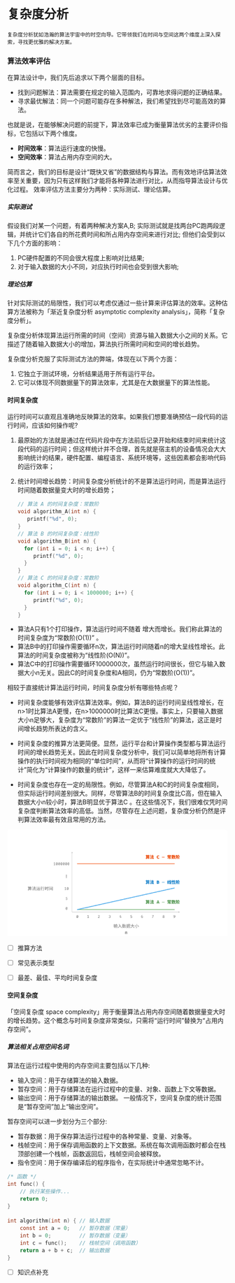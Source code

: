 # 复杂度分析

    复杂度分析犹如浩瀚的算法宇宙中的时空向导。它带领我们在时间与空间这两个维度上深入探索，寻找更优雅的解决方案。

### 算法效率评估

在算法设计中，我们先后追求以下两个层面的目标。

* 找到问题解法：算法需要在规定的输入范围内，可靠地求得问题的正确结果。
* 寻求最优解法：同一个问题可能存在多种解法，我们希望找到尽可能高效的算法。

也就是说，在能够解决问题的前提下，算法效率已成为衡量算法优劣的主要评价指标，它包括以下两个维度。

* <b>时间效率</b>：算法运行速度的快慢。
* <b>空间效率</b>：算法占用内存空间的大。

简而言之，我们的目标是设计“既快又省”的数据结构与算法。而有效地评估算法效率至关重要，因为只有这样我们才能将各种算法进行对比，从而指导算法设计与优化过程。
效率评估方法主要分为两种：实际测试、理论估算。

##### 实际测试

假设我们对某一个问题，有着两种解决方案A,B; 实际测试就是找两台PC跑两段逻辑，并统计它们各自的所花费时间和所占用内存空间来进行对比; 但他们会受到以下几个方面的影响：

1. PC硬件配置的不同会很大程度上影响对比结果;
2. 对于输入数据的大小不同，对应执行时间也会受到很大影响;

##### 理论估算

针对实际测试的局限性，我们可以考虑仅通过一些计算来评估算法的效率。这种估算方法被称为「渐近复杂度分析 asymptotic complexity analysis」，简称「复杂度分析」。

复杂度分析体现算法运行所需的时间（空间）资源与输入数据大小之间的关系。它描述了随着输入数据大小的增加，算法执行所需时间和空间的增长趋势。

复杂度分析克服了实际测试方法的弊端，体现在以下两个方面：

1. 它独立于测试环境，分析结果适用于所有运行平台。
2. 它可以体现不同数据量下的算法效率，尤其是在大数据量下的算法性能。

#### 时间复杂度

运行时间可以直观且准确地反映算法的效率。如果我们想要准确预估一段代码的运行时间，应该如何操作呢?

1. 最原始的方法就是通过在代码片段中在方法前后记录开始和结束时间来统计这段代码的运行时间；但这样统计并不合理，首先就是宿主机的设备情况会大大影响统计的结果，硬件配置、编程语言、系统环境等，这些因素都会影响代码的运行效率；

2. 统计时间增长趋势：时间复杂度分析统计的不是算法运行时间，而是算法运行时间随着数据量变大时的增长趋势；
   
   ```c
   // 算法 A 的时间复杂度：常数阶
   void algorithm_A(int n) {
      printf("%d", 0);
   }
   // 算法 B 的时间复杂度：线性阶
   void algorithm_B(int n) {
     for (int i = 0; i < n; i++) {
        printf("%d", 0);
     }
   }
   // 算法 C 的时间复杂度：常数阶
   void algorithm_C(int n) {
     for (int i = 0; i < 1000000; i++) {
        printf("%d", 0);
     }
   }
   ```
* 算法A只有1个打印操作，算法运行时间不随着 增大而增长。我们称此算法的时间复杂度为“常数阶(O(1))” 。
* 算法B中的打印操作需要循环n次，算法运行时间随着n的增大呈线性增长。此算法的时间复杂度被称为“线性阶(O(N))”。
* 算法C中的打印操作需要循环1000000次，虽然运行时间很长，但它与输入数据大小n无关。因此C的时间复杂度和A相同，仍为“常数阶(O(1))”。

相较于直接统计算法运行时间，时间复杂度分析有哪些特点呢？

* 时间复杂度能够有效评估算法效率。例如，算法B的运行时间呈线性增长，在n>1时比算法A更慢，在n>1000000时比算法C更慢。事实上，只要输入数据大小n足够大，复杂度为“常数阶”的算法一定优于“线性阶”的算法，这正是时间增长趋势所表达的含义。

* 时间复杂度的推算方法更简便。显然，运行平台和计算操作类型都与算法运行时间的增长趋势无关。因此在时间复杂度分析中，我们可以简单地将所有计算操作的执行时间视为相同的“单位时间”，从而将“计算操作的运行时间的统计”简化为“计算操作的数量的统计”，这样一来估算难度就大大降低了。

* 时间复杂度也存在一定的局限性。例如，尽管算法A和C的时间复杂度相同，但实际运行时间差别很大。同样，尽管算法B的时间复杂度比C高，但在输入数据大小n较小时，算法B明显优于算法C 。在这些情况下，我们很难仅凭时间复杂度判断算法效率的高低。当然，尽管存在上述问题，复杂度分析仍然是评判算法效率最有效且常用的方法。



<img src="..\..\picture service\dataStructures\2.png" title="" alt="" data-align="center">



- [ ] 推算方法

- [ ] 常见表示类型

- [ ] 最差、最佳、平均时间复杂度

#### 空间复杂度

「空间复杂度 space complexity」用于衡量算法占用内存空间随着数据量变大时的增长趋势。这个概念与时间复杂度非常类似，只需将“运行时间”替换为“占用内存空间”。

##### 算法相关占用空间名词

算法在运行过程中使用的内存空间主要包括以下几种:

* 输入空间：用于存储算法的输入数据。
* 暂存空间：用于存储算法在运行过程中的变量、对象、函数上下文等数据。
* 输出空间：用于存储算法的输出数据。
  一般情况下，空间复杂度的统计范围是“暂存空间”加上“输出空间”。

暂存空间可以进一步划分为三个部分:

* 暂存数据：用于保存算法运行过程中的各种常量、变量、对象等。
* 栈帧空间：用于保存调用函数的上下文数据。系统在每次调用函数时都会在栈顶部创建一个栈帧，函数返回后，栈帧空间会被释放。
* 指令空间：用于保存编译后的程序指令，在实际统计中通常忽略不计。

```c
/* 函数 */
int func() {
    // 执行某些操作...
    return 0;
}

int algorithm(int n) { // 输入数据
    const int a = 0;   // 暂存数据（常量）
    int b = 0;         // 暂存数据（变量）
    int c = func();    // 栈帧空间（调用函数）
    return a + b + c;  // 输出数据
}
```

- [ ] 知识点补充 
